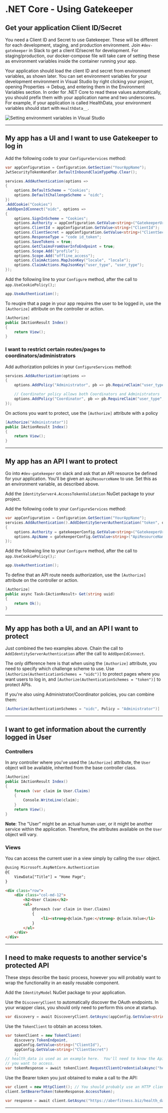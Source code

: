 # .NET Core - Using Gatekeeper

## Get your application Client ID/Secret

You need a Client ID and Secret to use Gatekeeper.  These will be different for each development, staging, and production environment.  Join `#dev-gatekeeper` in Slack to get a client ID/secret for development.  For staging/production, our docker-compose file will take care of setting these as environment variables inside the container running your app.

Your application should load the client ID and secret from environment variables, as shown later.  You can set environment variables for your development environment in Visual Studio by right clicking your project, opening Properties -> Debug, and entering them in the Environment Variables section.  In order for .NET Core to read these values automatically, you should prefix them with your application name and two underscores.  For example, if your application is called HealthData, your environment variables should start with `HealthData__`.

![Setting environment variables in Visual Studio][VS_EnvironmentVariables]

[VS_EnvironmentVariables]: ./vs_envvars.png

---

## My app has a UI and I want to use Gatekeeper to log in
Add the following code to your `ConfigureServices` method:

```csharp
var appConfiguration = Configuration.GetSection("YourAppName");
JwtSecurityTokenHandler.DefaultInboundClaimTypeMap.Clear();

services.AddAuthentication(options =>
{
    options.DefaultScheme = "Cookies";
    options.DefaultChallengeScheme = "oidc";
})
.AddCookie("Cookies")
.AddOpenIdConnect("oidc", options =>
{
    options.SignInScheme = "Cookies";
    options.Authority = appConfiguration.GetValue<string>("GatekeeperUrl");
    options.ClientId = appConfiguration.GetValue<string>("ClientId");
    options.ClientSecret = appConfiguration.GetValue<string>("ClientSecret");
    options.ResponseType = "code id_token";
    options.SaveTokens = true;
    options.GetClaimsFromUserInfoEndpoint = true;
    options.Scope.Add("profile");
    options.Scope.Add("offline_access");
    options.ClaimActions.MapJsonKey("locale", "locale");
    options.ClaimActions.MapJsonKey("user_type", "user_type");
});
```

Add the following line to your `Configure` method, after the call to `app.UseCookiePolicy();`:

```csharp
app.UseAuthentication();
```

To reuqire that a page in your app requires the user to be logged in, use the `[Authorize]` attribute on the controller or action.
```csharp
[Authorize]
public IActionResult Index()
{
    return View();
}
```

### I want to restrict certain routes/pages to coordinators/administrators

Add authorization policies in your `ConfigureServices` method:

```csharp
services.AddAuthorization(options =>
{
    options.AddPolicy("Administrator", pb => pb.RequireClaim("user_type", "administrator"));

    // Coordinator policy allows both Coordinators and Administrators
    options.AddPolicy("Coordinator", pb => pb.RequireClaim("user_type", new[] { "administrator", "coordinator" }));
});
```

On actions you want to protect, use the `[Authorize]` attribute with a policy
```csharp
[Authorize("Administrator")]
public IActionResult Index()
{
    return View();
}
```

---

## My app has an API I want to protect

Go into `#dev-gatekeeper` on slack and ask that an API resource be defined for your application.  You'll be given an `ApiResourceName` to use.  Set this as an environment variable, as described above.

Add the `IdentityServer4.AccessTokenValidation` NuGet package to your project.

Add the following code to your `ConfigureServices` method:

```csharp
var appConfiguration = Configuration.GetSection("YourAppName");
services.AddAuthentication().AddIdentityServerAuthentication("token", options =>
{
    options.Authority = gatekeeperConfig.GetValue<string>("GatekeeperUrl");
    options.ApiName = gatekeeperConfig.GetValue<string>("ApiResourceName");
});
```


Add the following line to your `Configure` method, after the call to `app.UseCookiePolicy();`:

```csharp
app.UseAuthentication();
```

To define that an API route needs authorization, use the `[Authorize]` attribute on the controller or action.
```csharp
[Authorize]
public async Task<IActionResult> Get(string uuid)
{
    return Ok();
}
```

---

## My app has both a UI, and an API I want to protect

Just combined the two examples above.  Chain the call to `AddIdentityServerAuthentication` after the call to `AddOpenIdConnect`.

The only difference here is that when using the `[Authorize]` attribute, you need to specify which challenge scheme to use.  Use `[Authorize(AuthenticationSchemes = "oidc")]` to protect pages where you want users to log in, and `[Authorize(AuthenticationSchemes = "token")]` to protect APIs.

If you're also using Administrator/Coordinator policies, you can combine them:
```csharp
[Authorize(AuthenticationSchemes = "oidc", Policy = "Administrator")]
```

---

## I want to get information about the currently logged in User

### Controllers
In any controller where you've used the `[Authorize]` attribute, the `User` object will be available, inherited from the base controller class.

```csharp
[Authorize]
public IActionResult Index()
{
    foreach (var claim in User.Claims)
    {
        Console.WriteLine(claim);
    }
    return View();
}
```

**Note**: The "User" might be an actual human user, or it might be another service within the application.  Therefore, the attributes available on the `User` object will vary.

### Views

You can access the current user in a view simply by calling the `User` object.

```html
@using Microsoft.AspNetCore.Authentication
@{
    ViewData["Title"] = "Home Page";
}

<div class="row">
    <div class="col-md-12">
        <h2>User Claims</h2>
        <ul>
            @foreach (var claim in User.Claims)
            {
                <li><strong>@claim.Type:</strong> @claim.Value</li>
            }
        </ul>
    </div>
</div>

```

---

## I need to make requests to another service's protected API

These steps describe the basic process, however you will probably want to wrap the functionality in an easily reusable component.

Add the `IdentityModel` NuGet package to your application.

Use the `DiscoveryClient` to automatically discover the OAuth endpoints.
In your wrapper class, you should only need to perform this once at startup.
```csharp
var discovery = await DiscoveryClient.GetAsync(appConfig.GetValue<string>("GatekeeperUrl"));
```

Use the `TokenClient` to obtain an access token.
```csharp
var tokenClient = new TokenClient(
    discovery.TokenEndpoint,
    appConfig.GetValue<string>("ClientId"),
    appConfig.GetValue<string>("ClientSecret")
    );
// health_data is used as an example here.  You'll need to know the ApiResource name of the API
// you want to access.
var tokenResponse = await tokenClient.RequestClientCredentialsAsync("health_data");
```

Use the Bearer token you just obtained to make a call to the API:
```csharp
var client = new HttpClient(); // You should probably use an HTTP client factory
client.SetBearerToken(tokenResponse.AccessToken);

var response = await client.GetAsync("https://aberfitness.biz/health_data/whatever-api-youre-calling");
```

---